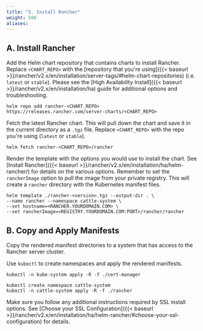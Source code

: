 ```yaml
---
title: "5. Install Rancher"
weight: 500
aliases:
---
```


## A. Install Rancher

Add the Helm chart repository that contains charts to install Rancher. Replace `<CHART_REPO>` with the [repository that you're using]({{< baseurl >}}/rancher/v2.x/en/installation/server-tags/#helm-chart-repositories) (i.e. `latest` or `stable`). Please see the [High Availability Install]({{< baseurl >}}/rancher/v2.x/en/installation/ha) guide for additional options and troubleshooting.

```plain
helm repo add rancher-<CHART_REPO> https://releases.rancher.com/server-charts/<CHART_REPO>
```

Fetch the latest Rancher chart. This will pull down the chart and save it in the current directory as a `.tgz` file. Replace `<CHART_REPO>` with the repo you're using (`latest` or `stable`).

```plain
helm fetch rancher-<CHART_REPO>/rancher
```

Render the template with the options you would use to install the chart. See [Install Rancher]({{< baseurl >}}/rancher/v2.x/en/installation/ha/helm-rancher/) for details on the various options. Remember to set the `rancherImage` option to pull the image from your private registry. This will create a `rancher` directory with the Kubernetes manifest files.

```plain
helm template ./rancher-<version>.tgz --output-dir . \
--name rancher --namespace cattle-system \
--set hostname=<RANCHER.YOURDOMAIN.COM> \
--set rancherImage=<REGISTRY.YOURDOMAIN.COM:PORT>/rancher/rancher
```

## B. Copy and Apply Manifests

Copy the rendered manifest directories to a system that has access to the Rancher server cluster.

Use `kubectl` to create namespaces and apply the rendered manifests.

```plain
kubectl -n kube-system apply -R -f ./cert-manager

kubectl create namespace cattle-system
kubectl -n cattle-system apply -R -f ./rancher
```

Make sure you follow any additional instructions required by SSL install options. See [Choose your SSL Configuration]({{< baseurl >}}/rancher/v2.x/en/installation/ha/helm-rancher/#choose-your-ssl-configuration) for details.